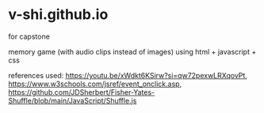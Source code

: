 # v-shi.github.io
for capstone

memory game (with audio clips instead of images) using html + javascript + css

references used:
https://youtu.be/xWdkt6KSirw?si=qw72pexwLRXqovPt, 
https://www.w3schools.com/jsref/event_onclick.asp, 
https://github.com/JDSherbert/Fisher-Yates-Shuffle/blob/main/JavaScript/Shuffle.js

